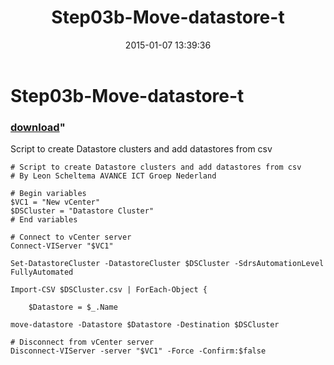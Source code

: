 ﻿---
pid:            5667
parent:         0
children:       
poster:         Leon Scheltema
title:          Step03b-Move-datastore-t
date:           2015-01-07 13:39:36
format:         posh
---

# Step03b-Move-datastore-t

### [download](5667.ps1)"

Script to create Datastore clusters and add datastores from csv

```posh
# Script to create Datastore clusters and add datastores from csv
# By Leon Scheltema AVANCE ICT Groep Nederland

# Begin variables
$VC1 = "New vCenter"
$DSCluster = "Datastore Cluster"
# End variables

# Connect to vCenter server
Connect-VIServer "$VC1"

Set-DatastoreCluster -DatastoreCluster $DSCluster -SdrsAutomationLevel FullyAutomated

Import-CSV $DSCluster.csv | ForEach-Object {

	$Datastore = $_.Name

move-datastore -Datastore $Datastore -Destination $DSCluster

# Disconnect from vCenter server
Disconnect-VIServer -server "$VC1" -Force -Confirm:$false
```
